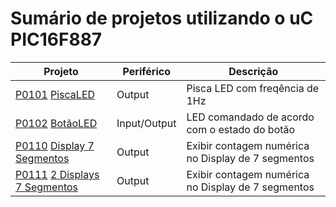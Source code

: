 # Sumário de projetos utilizando o uC **PIC16F887**


Projeto	            | Periférico    | Descrição
------------------- | ------------- | -----------------------
[P0101](https://github.com/JoseWRPereira/P0101-piscaLED) [PiscaLED](https://josewrpereira.github.io/ddp/2020/P0101-piscaLED/)	    | Output        | Pisca LED com freqência de 1Hz
[P0102](https://github.com/JoseWRPereira/P0102-botaoLED) [BotãoLED](https://josewrpereira.github.io/ddp/2020/P0102-botaoLED/)	    | Input/Output  | LED comandado de acordo com o estado do botão
[P0110](https://github.com/JoseWRPereira/P0110-disp7seg) [Display 7 Segmentos](https://josewrpereira.github.io/ddp/2020/P0110-disp7seg/)	    | Output  | Exibir contagem numérica no Display de 7 segmentos
[P0111](https://github.com/JoseWRPereira/P0111-disp7segX2) [2 Displays 7 Segmentos](https://josewrpereira.github.io/ddp/2020/P0111-disp7segX2/)	    | Output  | Exibir contagem numérica no Display de 7 segmentos
